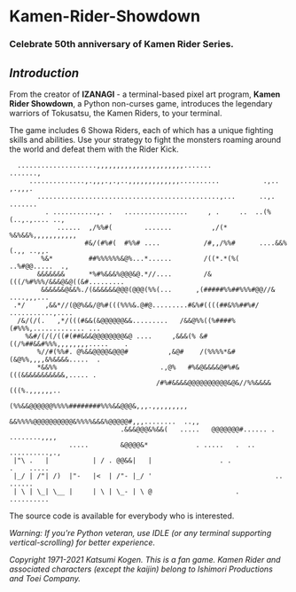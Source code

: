 # Kamen-Rider-Showdown
### **Celebrate 50th anniversary of Kamen Rider Series.**
## ***Introduction***
From the creator of **IZANAGI** - a terminal-based pixel art program, **Kamen Rider Showdown**, a Python non-curses game, introduces the legendary warriors of Tokusatsu, the Kamen Riders, to your terminal.

The game includes 6 Showa Riders, each of which has a unique fighting skills and abilities. Use your strategy to fight the monsters roaming around the world and defeat them with the Rider Kick.
```
  ....................,,,,,,,,,,,,,,,,,,,,,,.......             .......,        
     ..............,.,,,.,.,..,,,,,,,,,,,,,..........           .,.. ,.,,,.     
       ..............................................,...      ..,. .......     
         . ...........,. .   ................     , .     ..  ..(%(..,.,.... ..,
            ......  ,/%%#(        .......          ,/(*        %&%&&%,,,,,,,,,,,
                   #&/(#%#(  #%%# ....           /#,,/%%#      ....&&%(.,, ..,,.
        %&*         ##%%%%%%&@%...*......        /((*.*(%(       ..%#@@.....  .,
       &&&&&&&      *%#%&&&%@@@&@.*//....        /&(((/%#%%%/&&&@&@((&#.........
        &&&&&&@&&%./(&&&&&&@@@(@@@(%%(...      ,(#####%%##%%%#@@//&   ....,,,...
 .*/     ,&&*//(@@%&&/@%#(((%%%&.@#@.........#&%#((((##&%%##%#/ ...........,....
  /&/(/(.   ,*/(((#&&(&@@@@@@&&.........   /&&@%%((%####%(#%%%,............. ...
    %&#/(/(/((#(##&&&@@@@@@@@&@ ....     ,&&&(% &#((/%##&&#%%%,,,,,,,,.....    .
       %//#(%%#. @%&&@@@@&@@@#          ,&@#    /(%%%%*&#(&@%%,,,,&%&&&&.....  .
       *&&%%                          .,@%   #%&@&&&&@#%#&(((&&&&&&&&&&&,..... .
                                     /#%#&&&&@@@@@@@@@@&@&//%%&&&&(((%.,,,,,,.. 
                                   (%%&&@@@@@@%%%%########%%%&&@@@&,,,.,,,,,,,,,
                                &&%%%%@@@@@@@@@@&%%%%&&&%@@@@@#,,,........  ..,,
                            .&&&@@@&%&&(   .....   @@@@@@@#...... . ........,,,,
               .....        &@@@@&*            . .....   .  ..     ..........,.,
 |"\ .   |           | / . @@&&|   |                 . .              .    .....
 |_/ | /"| /)  |"-   |<  | /"- |_/ '                               ..     ......
 | \ | \_| \__ |     | \ | \_- | \ @                     .            ..........
```
The source code is available for everybody who is interested.

*Warning: If you're Python veteran, use IDLE (or any terminal supporting vertical-scrolling) for better experience.*

*Copyright 1971-2021 Katsumi Kogen. This is a fan game. Kamen Rider and associated characters (except the kaijin) belong to Ishimori Productions and Toei Company.*
